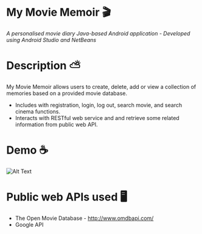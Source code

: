 # My Movie Memoir :clapper:
*A personalised movie diary Java-based Android application - Developed using Android Studio and NetBeans*
# Description :partly_sunny:
My Movie Memoir allows users to create, delete, add or view a collection of memories based on a provided movie database.
* Includes with registration, login, log out, search movie, and search cinema functions.
* Interacts with RESTful web service and and retrieve some related information from public web API.
# Demo :coffee:
![Alt Text](https://media.giphy.com/media/b4SKikTFhcv0TKqzoz/giphy.gif)
# Public web APIs used 🖥️
* The Open Movie Database - http://www.omdbapi.com/
* Google API
